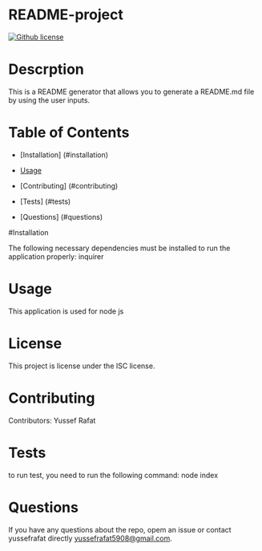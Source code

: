 # README-project
  [![Github license](https://img.shields.io/badge/license-MIT-blue.svg)](https://github.com/yussefrafat/README-project)

  # Descrption
  This is a README generator that allows you to generate a README.md file by using the user inputs.

  # Table of Contents

  * [Installation] (#installation)

  * [Usage](#usage)

  * [Contributing] (#contributing)

  * [Tests] (#tests)

  * [Questions] (#questions)

  #Installation

  The following necessary dependencies must be installed to run the application properly: inquirer

  # Usage

  This application is used for node js

  # License
  
  This project is license under the ISC license.

  # Contributing 
  
  Contributors: Yussef Rafat

  # Tests 

  to run test, you need to run the following command: node index

  # Questions 

  If you have any questions about the repo, opem an issue or contact yussefrafat directly yussefrafat5908@gmail.com.

  
